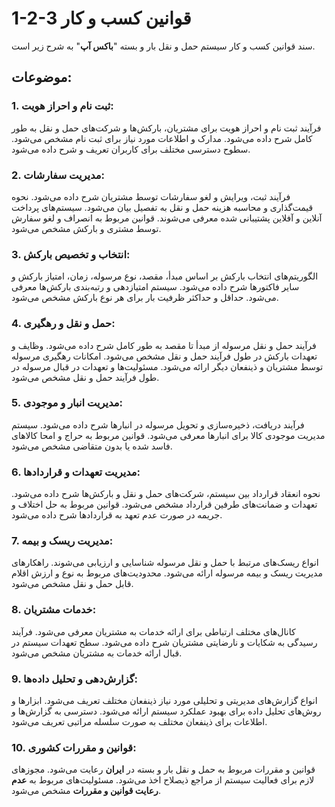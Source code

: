# 1-2-3 قوانین کسب و کار

سند قوانین کسب و کار سیستم حمل و نقل بار و بسته "**باکس آپ**"  به شرح زیر است. 

## موضوعات:
### 1. ثبت نام و احراز هویت:

فرآیند ثبت نام و احراز هویت برای مشتریان، بارکش‌ها و شرکت‌های حمل و نقل به طور کامل شرح داده می‌شود.
مدارک و اطلاعات مورد نیاز برای ثبت نام مشخص می‌شود.
سطوح دسترسی مختلف برای کاربران تعریف و شرح داده می‌شود.
### 2. مدیریت سفارشات:

فرآیند ثبت، ویرایش و لغو سفارشات توسط مشتریان شرح داده می‌شود.
نحوه قیمت‌گذاری و محاسبه هزینه حمل و نقل به تفصیل بیان می‌شود.
سیستم‌های پرداخت آنلاین و آفلاین پشتیبانی شده معرفی می‌شوند.
قوانین مربوط به انصراف و لغو سفارش توسط مشتری و بارکش مشخص می‌شود.
### 3. انتخاب و تخصیص بارکش:

الگوریتم‌های انتخاب بارکش بر اساس مبدأ، مقصد، نوع مرسوله، زمان، امتیاز بارکش و سایر فاکتورها شرح داده می‌شود.
سیستم امتیازدهی و رتبه‌بندی بارکش‌ها معرفی می‌شود.
حداقل و حداکثر ظرفیت بار برای هر نوع بارکش مشخص می‌شود.
### 4. حمل و نقل و رهگیری:

فرآیند حمل و نقل مرسوله از مبدأ تا مقصد به طور کامل شرح داده می‌شود.
وظایف و تعهدات بارکش در طول فرآیند حمل و نقل مشخص می‌شود.
امکانات رهگیری مرسوله توسط مشتریان و ذینفعان دیگر ارائه می‌شود.
مسئولیت‌ها و تعهدات در قبال مرسوله در طول فرآیند حمل و نقل مشخص می‌شود.
### 5. مدیریت انبار و موجودی:

فرآیند دریافت، ذخیره‌سازی و تحویل مرسوله در انبارها شرح داده می‌شود.
سیستم مدیریت موجودی کالا برای انبارها معرفی می‌شود.
قوانین مربوط به حراج و امحا کالاهای فاسد شده یا بدون متقاضی مشخص می‌شود.
### 6. مدیریت تعهدات و قراردادها:

نحوه انعقاد قرارداد بین سیستم، شرکت‌های حمل و نقل و بارکش‌ها شرح داده می‌شود.
تعهدات و ضمانت‌های طرفین قرارداد مشخص می‌شود.
قوانین مربوط به حل اختلاف و جریمه در صورت عدم تعهد به قراردادها شرح داده می‌شود.
### 7. مدیریت ریسک و بیمه:

انواع ریسک‌های مرتبط با حمل و نقل مرسوله شناسایی و ارزیابی می‌شوند.
راهکارهای مدیریت ریسک و بیمه مرسوله ارائه می‌شود.
محدودیت‌های مربوط به نوع و ارزش اقلام قابل حمل و نقل مشخص می‌شود.
### 8. خدمات مشتریان:

کانال‌های مختلف ارتباطی برای ارائه خدمات به مشتریان معرفی می‌شود.
فرآیند رسیدگی به شکایات و نارضایتی مشتریان شرح داده می‌شود.
سطح تعهدات سیستم در قبال ارائه خدمات به مشتریان مشخص می‌شود.
### 9. گزارش‌دهی و تحلیل داده‌ها:

انواع گزارش‌های مدیریتی و تحلیلی مورد نیاز ذینفعان مختلف تعریف می‌شود.
ابزارها و روش‌های تحلیل داده برای بهبود عملکرد سیستم ارائه می‌شود.
دسترسی به گزارش‌ها و اطلاعات برای ذینفعان مختلف به صورت سلسله مراتبی تعریف می‌شود.
### 10. قوانین و مقررات کشوری:

قوانین و مقررات مربوط به حمل و نقل بار و بسته در **ایران** رعایت می‌شود.
مجوزهای لازم برای فعالیت سیستم از مراجع ذیصلاح اخذ می‌شود.
مسئولیت‌های مربوط به **عدم رعایت قوانین و مقررات** مشخص می‌شود.